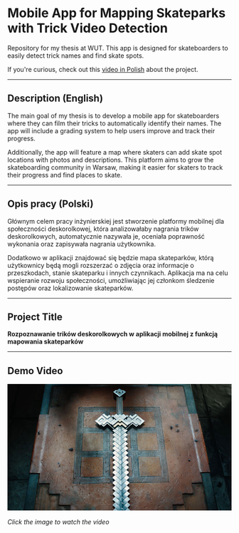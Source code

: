 # Mobile App for Mapping Skateparks with Trick Video Detection

Repository for my thesis at WUT. This app is designed for skateboarders to easily detect trick names and find skate spots.  

If you're curious, check out this [video in Polish](https://drive.google.com/file/d/1CggOAXU7QRtOSCEz3_li4qyl0dlOoiRS/view) about the project.

---

## Description (English)

The main goal of my thesis is to develop a mobile app for skateboarders where they can film their tricks to automatically identify their names. The app will include a grading system to help users improve and track their progress.  

Additionally, the app will feature a map where skaters can add skate spot locations with photos and descriptions. This platform aims to grow the skateboarding community in Warsaw, making it easier for skaters to track their progress and find places to skate.

---

## Opis pracy (Polski)

Głównym celem pracy inżynierskiej jest stworzenie platformy mobilnej dla społeczności deskorolkowej, która analizowałaby nagrania trików deskorolkowych, automatycznie nazywała je, oceniała poprawność wykonania oraz zapisywała nagrania użytkownika.  

Dodatkowo w aplikacji znajdować się będzie mapa skateparków, którą użytkownicy będą mogli rozszerzać o zdjęcia oraz informacje o przeszkodach, stanie skateparku i innych czynnikach. Aplikacja ma na celu wspieranie rozwoju społeczności, umożliwiając jej członkom śledzenie postępów oraz lokalizowanie skateparków.

---

## Project Title

**Rozpoznawanie trików deskorolkowych w aplikacji mobilnej z funkcją mapowania skateparków**

---

## Demo Video

[![Zobacz wideo](images/sword.jpg)](https://drive.google.com/file/d/1CggOAXU7QRtOSCEz3_li4qyl0dlOoiRS/view)

_Click the image to watch the video_
